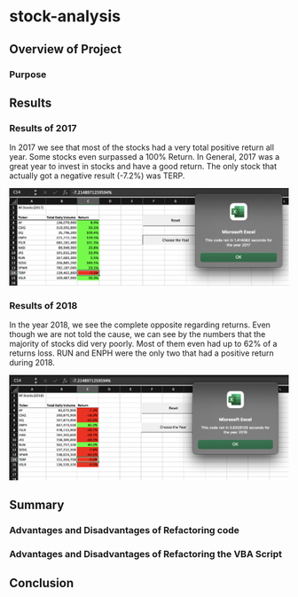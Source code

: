 # stock-analysis

## Overview of Project

### Purpose

## Results

### Results of 2017

In 2017 we see that most of the stocks had a very total positive return all year. Some stocks even surpassed a 100% Return. In General, 2017 was a great year to invest in stocks and have a good return. The only stock that actually got a negative result (-7.2%) was TERP.

![Theater_Outcomes_vs_Launch](https://github.com/GabinoTransito/stock-analysis/blob/main/resources/VBA_Challenge_2017.png)

### Results of 2018

In the year 2018, we see the complete opposite regarding returns. Even though we are not told the cause, we can see by the numbers that the majority of stocks did very poorly. Most of them even had up to 62% of a returns loss. RUN and ENPH were the only two that had a positive return during 2018. 

![Theater_Outcomes_vs_Launch](https://github.com/GabinoTransito/stock-analysis/blob/main/resources/VBA_Challenge_2018.png)

## Summary

### Advantages and Disadvantages of Refactoring code

### Advantages and Disadvantages of Refactoring the VBA Script 

## Conclusion


